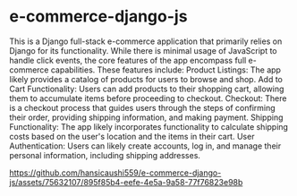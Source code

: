 # e-commerce-django-js


This is a Django full-stack e-commerce application that primarily relies on Django for its functionality. While there is minimal usage of JavaScript to handle click events, the core features of the app encompass full e-commerce capabilities. These features include:
Product Listings: The app likely provides a catalog of products for users to browse and shop.
Add to Cart Functionality: Users can add products to their shopping cart, allowing them to accumulate items before proceeding to checkout.
Checkout: There is a checkout process that guides users through the steps of confirming their order, providing shipping information, and making payment.
Shipping Functionality: The app likely incorporates functionality to calculate shipping costs based on the user's location and the items in their cart.
User Authentication: Users can likely create accounts, log in, and manage their personal information, including shipping addresses.

https://github.com/hansicaushi559/e-commerce-django-js/assets/75632107/895f85b4-eefe-4e5a-9a58-77f76823e98b

